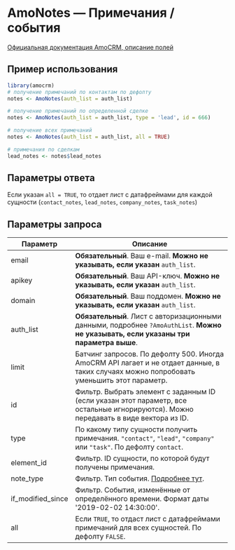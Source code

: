 # AmoNotes — Примечания / события

[Официальная документация AmoCRM, описание полей](https://www.amocrm.ru/developers/content/api/notes)

## Пример использования

```r
library(amocrm)
# получение примечаний по контактам по дефолту
notes <- AmoNotes(auth_list = auth_list)

# получение примечаний по определенной сделке
notes <- AmoNotes(auth_list = auth_list, type = 'lead', id = 666)

# получение всех примечаний
notes <- AmoNotes(auth_list = auth_list, all = TRUE)

# примечания по сделкам
lead_notes <- notes$lead_notes
```
## Параметры ответа

Если указан `all = TRUE`, то отдает лист с датафреймами для каждой сущности (`contact_notes`, `lead_notes`, `company_notes`, `task_notes`)

## Параметры запроса

Параметр | Описание
 --- | ---
email | **Обязательный**. Ваш e-mail. **Можно не указывать, если указан** `auth_list`.
apikey | **Обязательный**. Ваш API-ключ. **Можно не указывать, если указан** `auth_list`.
domain | **Обязательный**. Ваш поддомен. **Можно не указывать, если указан** `auth_list`.
auth_list | **Обязательный**. Лист с авторизационными данными, подробнее `?AmoAuthList`. **Можно не указывать, если указаны три параметра выше**.
limit | Батчинг запросов. По дефолту 500. Иногда AmoCRM API лагает и не отдает данные, в таких случаях можно попробовать уменьшить этот параметр.
id | Фильтр. Выбрать элемент с заданным ID (если указан этот параметр, все остальные игнорируются). Можно передавать в виде вектора из ID.
type | По какому типу сущности получить примечания. `"contact"`, `"lead"`, `"company"` или `"task"`. По дефолту `contact`.
element_id | Фильтр. ID сущности, по которой будут получены примечания.
note_type | Фильтр. Тип события. [Подробнее тут](https://www.amocrm.ru/developers/content/api/notes#note_types).
if_modified_since | Фильтр. События, изменённые от определённого времени. Формат даты '2019-02-02 14:30:00'.
all | Если `TRUE`, то отдаст лист с датафреймами примечаний для всех сущностей. По дефолту `FALSE`.

